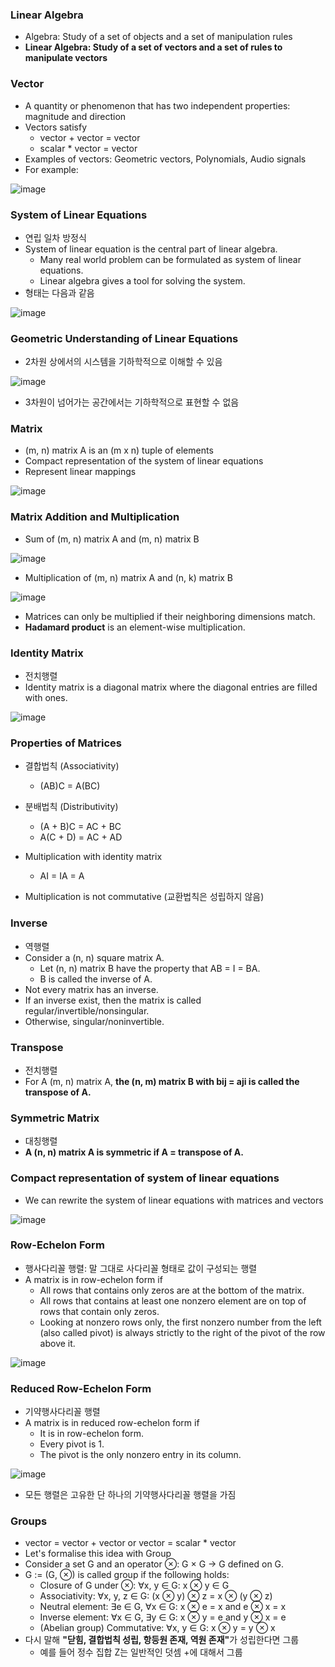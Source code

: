 ### Linear Algebra

* Algebra: Study of a set of objects and a set of manipulation rules
* <b>Linear Algebra: Study of a set of vectors and a set of rules to manipulate vectors</b>

### Vector

* A quantity or phenomenon that has two independent properties: magnitude and direction
* Vectors satisfy
    * vector + vector = vector
    * scalar * vector = vector
* Examples of vectors: Geometric vectors, Polynomials, Audio signals
* For example:

![image](https://user-images.githubusercontent.com/16822641/81254770-05b4fd00-9067-11ea-9ae4-7ee8f22fb4c4.png)

### System of Linear Equations

* 연립 일차 방정식
* System of linear equation is the central part of linear algebra.
    * Many real world problem can be formulated as system of linear equations.
    * Linear algebra gives a tool for solving the system.
* 형태는 다음과 같음

![image](https://user-images.githubusercontent.com/16822641/81255653-2f6f2380-9069-11ea-85aa-6fd0e99f10be.png)

### Geometric Understanding of Linear Equations

* 2차원 상에서의 시스템을 기하학적으로 이해할 수 있음

![image](https://user-images.githubusercontent.com/16822641/81256082-59751580-906a-11ea-9eaf-38de054c51f1.png)

* 3차원이 넘어가는 공간에서는 기하학적으로 표현할 수 없음

### Matrix

* (m, n) matrix A is an (m x n) tuple of elements
* Compact representation of the system of linear equations
* Represent linear mappings

![image](https://user-images.githubusercontent.com/16822641/81256176-a8bb4600-906a-11ea-9557-4d1dacc73189.png)

### Matrix Addition and Multiplication

* Sum of (m, n) matrix A and (m, n) matrix B

![image](https://user-images.githubusercontent.com/16822641/81257151-870f8e00-906d-11ea-889c-05b5db688757.png)

* Multiplication of (m, n) matrix A and (n, k) matrix B

![image](https://user-images.githubusercontent.com/16822641/81257178-92fb5000-906d-11ea-966e-ce4fb222f5b6.png)

* Matrices can only be multiplied if their neighboring dimensions match.
* <b>Hadamard product</b> is an element-wise multiplication.

### Identity Matrix

* 전치행렬
* Identity matrix is a diagonal matrix where the diagonal entries are filled with ones.

![image](https://user-images.githubusercontent.com/16822641/81257523-73b0f280-906e-11ea-9c19-e73f18e7ed7c.png)

### Properties of Matrices

* 결합법칙 (Associativity)
    * (AB)C = A(BC)

* 분배법칙 (Distributivity)
    * (A + B)C = AC + BC
    * A(C + D) = AC + AD

* Multiplication with identity matrix
    * AI = IA = A

* Multiplication is not commutative (교환법칙은 성립하지 않음)

### Inverse

* 역행렬
* Consider a (n, n) square matrix A.
    * Let (n, n) matrix B have the property that AB = I = BA.
    * B is called the inverse of A.
* Not every matrix has an inverse.
* If an inverse exist, then the matrix is called regular/invertible/nonsingular.
* Otherwise, singular/noninvertible.

### Transpose

* 전치행렬
* For A (m, n) matrix A, <b>the (n, m) matrix B with bij = aji is called the transpose of A.</b>

### Symmetric Matrix

* 대칭행렬
* <b>A (n, n) matrix A is symmetric if A = transpose of A.</b>

### Compact representation of system of linear equations

* We can rewrite the system of linear equations with matrices and vectors

![image](https://user-images.githubusercontent.com/16822641/81260050-2e8fbf00-9074-11ea-8dd2-28e847af0b21.png)

### Row-Echelon Form

* 행사다리꼴 행렬: 말 그대로 사다리꼴 형태로 값이 구성되는 행렬
* A matrix is in row-echelon form if
    * All rows that contains only zeros are at the bottom of the matrix.
    * All rows that contains at least one nonzero element are on top of rows that contain only zeros.
    * Looking at nonzero rows only, the first nonzero number from the left (also called pivot) is always strictly to the right of the pivot of the row above it.

![image](https://user-images.githubusercontent.com/16822641/81261948-ee324000-9077-11ea-8bb1-2ff1023c049b.png)

### Reduced Row-Echelon Form

* 기약행사다리꼴 행렬
* A matrix is in reduced row-echelon form if
    * It is in row-echelon form.
    * Every pivot is 1.
    * The pivot is the only nonzero entry in its column.

![image](https://user-images.githubusercontent.com/16822641/81262765-65b49f00-9079-11ea-89fa-c9fb219b7622.png)

* 모든 행렬은 고유한 단 하나의 기약행사다리꼴 행렬을 가짐

### Groups

* vector = vector + vector or vector = scalar * vector
* Let's formalise this idea with Group
* Consider a set G and an operator ⊗: G × G → G defined on G.
* G := (G, ⊗) is called group if the following holds:
    * Closure of G under ⊗: ∀x, y ∈ G: x ⊗ y ∈ G
    * Associativity: ∀x, y, z ∈ G: (x ⊗ y) ⊗ z = x ⊗ (y ⊗ z)
    * Neutral element: ∃e ∈ G, ∀x ∈ G: x ⊗ e = x and e ⊗ x = x
    * Inverse element: ∀x ∈ G, ∃y ∈ G: x ⊗ y = e and y ⊗ x = e
    * (Abelian group) Commutative: ∀x, y ∈ G: x ⊗ y = y ⊗ x
* 다시 말해 <b>"닫힘, 결합법칙 성립, 항등원 존재, 역원 존재"</b>가 성립한다면 그룹
    * 예를 들어 정수 집합 Z는 일반적인 덧셈 +에 대해서 그룹
